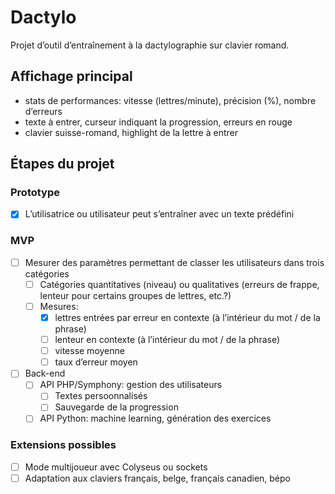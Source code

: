 # Dactylo

Projet d’outil d’entraînement à la dactylographie sur clavier romand.

## Affichage principal

* stats de performances: vitesse (lettres/minute), précision (%), nombre d’erreurs
* texte à entrer, curseur indiquant la progression, erreurs en rouge
* clavier suisse-romand, highlight de la lettre à entrer

## Étapes du projet


### Prototype
- [x] L’utilisatrice ou utilisateur peut s’entraîner avec un texte prédéfini

### MVP
- [ ] Mesurer des paramètres permettant de classer les utilisateurs dans trois catégories
    - [ ] Catégories quantitatives (niveau) ou qualitatives (erreurs de frappe, lenteur pour certains groupes de lettres, etc.?)
    - [ ] Mesures:
        - [x] lettres entrées par erreur en contexte (à l’intérieur du mot / de la phrase)
        - [ ] lenteur en contexte (à l’intérieur du mot / de la phrase)
        - [ ] vitesse moyenne
        - [ ] taux d’erreur moyen
- [ ] Back-end
    - [ ] API PHP/Symphony: gestion des utilisateurs
        - [ ] Textes persoonnalisés
        - [ ] Sauvegarde de la progression
    - [ ] API Python: machine learning, génération des exercices

### Extensions possibles
- [ ] Mode multijoueur avec Colyseus ou sockets
- [ ] Adaptation aux claviers français, belge, français canadien, bépo
